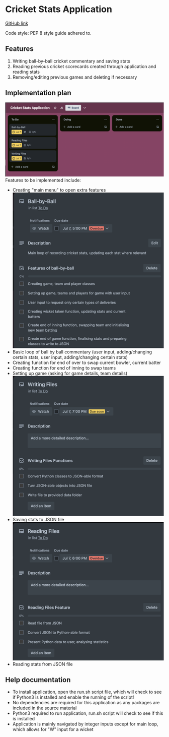 # Cricket Stats Application

[GitHub link](https://github.com/TrentOnTrent/CricketApplication)

Code style: PEP 8 style guide adhered to.

## Features

1. Writing ball-by-ball cricket commentary and saving stats
2. Reading previous cricket scorecards created through application and reading stats
3. Removing/editing previous games and deleting if necessary

## Implementation plan
![An image of a Kanban board](/docs/Trello%20Board.png)
Features to be implemented include: 
- Creating "main menu" to open extra features
![An image of a Kanban board showing ball by ball functions to be implemented](./docs/Ball%20by%20Ball.png)
- Basic loop of ball by ball commentary (user input, adding/changing certain stats, user input, adding/changing certain stats)
- Creating function for end of over to swap current bowler, current batter
- Creating function for end of inning to swap teams
- Setting up game (asking for game details, team details)
![An image of a Kanban board showing writing JSON functions to be implemented](./docs/Writing%20Files.png)
- Saving stats to JSON file 
![An image of a Kanban board showing reading JSON functions to be implemented](./docs/Reading%20Files.png)
- Reading stats from JSON file

## Help documentation
- To install application, open the run.sh script file, which will check to see if Python3 is installed and enable the running of the script!
- No dependencies are required for this application as any packages are included in the source material
- Python3 required to run application, run.sh script will check to see if this is installed
- Application is mainly navigated by integer inputs except for main loop, which allows for "W" input for a wicket